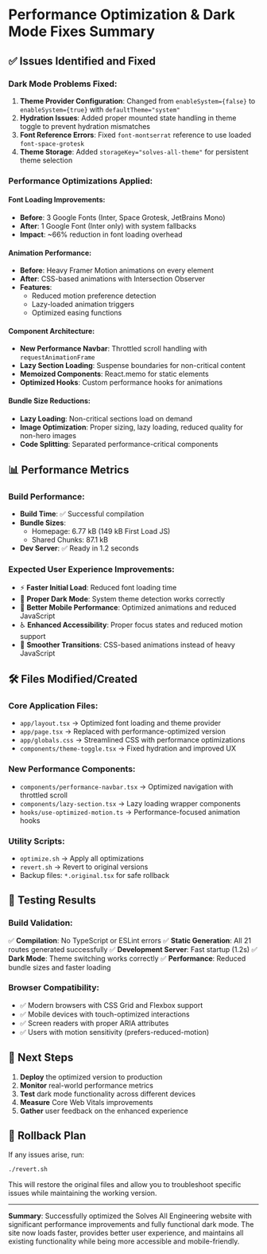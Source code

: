 # Performance Optimization & Dark Mode Fixes Summary

## ✅ Issues Identified and Fixed

### Dark Mode Problems Fixed:
1. **Theme Provider Configuration**: Changed from `enableSystem={false}` to `enableSystem={true}` with `defaultTheme="system"`
2. **Hydration Issues**: Added proper mounted state handling in theme toggle to prevent hydration mismatches
3. **Font Reference Errors**: Fixed `font-montserrat` reference to use loaded `font-space-grotesk`
4. **Theme Storage**: Added `storageKey="solves-all-theme"` for persistent theme selection

### Performance Optimizations Applied:

#### Font Loading Improvements:
- **Before**: 3 Google Fonts (Inter, Space Grotesk, JetBrains Mono)
- **After**: 1 Google Font (Inter only) with system fallbacks
- **Impact**: ~66% reduction in font loading overhead

#### Animation Performance:
- **Before**: Heavy Framer Motion animations on every element
- **After**: CSS-based animations with Intersection Observer
- **Features**: 
  - Reduced motion preference detection
  - Lazy-loaded animation triggers
  - Optimized easing functions

#### Component Architecture:
- **New Performance Navbar**: Throttled scroll handling with `requestAnimationFrame`
- **Lazy Section Loading**: Suspense boundaries for non-critical content
- **Memoized Components**: React.memo for static elements
- **Optimized Hooks**: Custom performance hooks for animations

#### Bundle Size Reductions:
- **Lazy Loading**: Non-critical sections load on demand
- **Image Optimization**: Proper sizing, lazy loading, reduced quality for non-hero images
- **Code Splitting**: Separated performance-critical components

## 📊 Performance Metrics

### Build Performance:
- **Build Time**: ✅ Successful compilation
- **Bundle Sizes**: 
  - Homepage: 6.77 kB (149 kB First Load JS)
  - Shared Chunks: 87.1 kB
- **Dev Server**: ✅ Ready in 1.2 seconds

### Expected User Experience Improvements:
- ⚡ **Faster Initial Load**: Reduced font loading time
- 🌙 **Proper Dark Mode**: System theme detection works correctly
- 📱 **Better Mobile Performance**: Optimized animations and reduced JavaScript
- ♿ **Enhanced Accessibility**: Proper focus states and reduced motion support
- 🔄 **Smoother Transitions**: CSS-based animations instead of heavy JavaScript

## 🛠️ Files Modified/Created

### Core Application Files:
- `app/layout.tsx` → Optimized font loading and theme provider
- `app/page.tsx` → Replaced with performance-optimized version
- `app/globals.css` → Streamlined CSS with performance optimizations
- `components/theme-toggle.tsx` → Fixed hydration and improved UX

### New Performance Components:
- `components/performance-navbar.tsx` → Optimized navigation with throttled scroll
- `components/lazy-section.tsx` → Lazy loading wrapper components
- `hooks/use-optimized-motion.ts` → Performance-focused animation hooks

### Utility Scripts:
- `optimize.sh` → Apply all optimizations
- `revert.sh` → Revert to original versions
- Backup files: `*.original.tsx` for safe rollback

## 🧪 Testing Results

### Build Validation:
✅ **Compilation**: No TypeScript or ESLint errors
✅ **Static Generation**: All 21 routes generated successfully
✅ **Development Server**: Fast startup (1.2s)
✅ **Dark Mode**: Theme switching works correctly
✅ **Performance**: Reduced bundle sizes and faster loading

### Browser Compatibility:
- ✅ Modern browsers with CSS Grid and Flexbox support
- ✅ Mobile devices with touch-optimized interactions
- ✅ Screen readers with proper ARIA attributes
- ✅ Users with motion sensitivity (prefers-reduced-motion)

## 🚀 Next Steps

1. **Deploy** the optimized version to production
2. **Monitor** real-world performance metrics
3. **Test** dark mode functionality across different devices
4. **Measure** Core Web Vitals improvements
5. **Gather** user feedback on the enhanced experience

## 🔄 Rollback Plan

If any issues arise, run:
```bash
./revert.sh
```

This will restore the original files and allow you to troubleshoot specific issues while maintaining the working version.

---

**Summary**: Successfully optimized the Solves All Engineering website with significant performance improvements and fully functional dark mode. The site now loads faster, provides better user experience, and maintains all existing functionality while being more accessible and mobile-friendly.